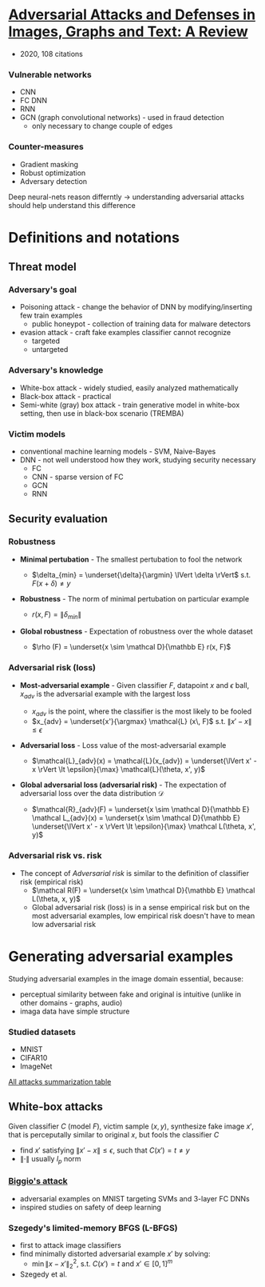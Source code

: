 # [Adversarial Attacks and Defenses in Images, Graphs and Text: A Review](semanticscholar.org/paper/Adversarial-Attacks-and-Defenses-in-Images%2C-Graphs-Xu-Ma/6ad5f1d88534715051c6aba7436d60bdf65337e8)

- 2020, 108 citations

### Vulnerable networks
- CNN
- FC DNN
- RNN
- GCN (graph convolutional networks) - used in fraud detection
    - only necessary to change couple of edges

### Counter-measures
- Gradient masking
- Robust optimization
- Adversary detection


Deep neural-nets reason differntly -> understanding adversarial attacks should help understand this difference

# Definitions and notations

## Threat model
### Adversary's goal
- Poisoning attack - change the behavior of DNN by modifying/inserting few train examples
    - public honeypot - collection of training data for malware detectors
- evasion attack - craft fake examples classifier cannot recognize
    - targeted 
    - untargeted

### Adversary's knowledge
- White-box attack - widely studied, easily analyzed mathematically
- Black-box attack - practical
- Semi-white (gray) box attack - train generative model in white-box setting, then use in black-box scenario (TREMBA)

### Victim models
- conventional machine learning models - SVM, Naive-Bayes
- DNN - not well understood how they work, studying security necessary
    - FC
    - CNN - sparse version of FC
    - GCN
    - RNN


## Security evaluation
### Robustness
- **Minimal pertubation** - The smallest pertubation to fool the network
    - $\delta_{min} = \underset{\delta}{\argmin} \lVert \delta \rVert$ s.t. $F(x + \delta) \neq y$

- **Robustness** - The norm of minimal pertubation on particular example
    - $r(x, F) = \lVert \delta_{min} \rVert$

- **Global robustness** - Expectation of robustness over the whole dataset
    - $\rho (F) = \underset{x \sim \mathcal D}{\mathbb E} r(x, F)$

### Adversarial risk (loss)
- **Most-adversarial example** - Given classifier $F$, datapoint $x$ and $\epsilon$ ball, $x_{adv}$ is the adversarial example with the largest loss
    - $x_{adv}$ is the point, where the classifier is the most likely to be fooled 
    - $x_{adv} = \underset{x'}{\argmax} \mathcal{L} (x\, F)$ s.t. $\lVert x' - x \rVert \leq \epsilon$

- **Adversarial loss** - Loss value of the most-adversarial example
    - $\mathcal{L}_{adv}(x) = \mathcal{L}(x_{adv}) = \underset{\lVert x' - x \rVert \lt \epsilon}{\max} \mathcal{L}(\theta, x', y)$

- **Global adversarial loss (adversarial risk)** - The expectation of adversarial loss over the data distribution $\mathcal{D}$
    - $\mathcal{R}_{adv}(F) = \underset{x \sim \mathcal D}{\mathbb E} \mathcal L_{adv}(x) = \underset{x \sim \mathcal D}{\mathbb E} \underset{\lVert x' - x \rVert \lt \epsilon}{\max} \mathcal L(\theta, x', y)$

### Adversarial risk vs. risk
- The concept of *Adversarial risk* is similar to the definition of classifier risk (empirical risk)
    - $\mathcal R(F) = \underset{x \sim \mathcal D}{\mathbb E} \mathcal L(\theta, x, y)$
    - Global adversarial risk (loss) is in a sense empirical risk but on the most adversarial examples, low empirical risk doesn't have to mean low adversarial risk


# Generating adversarial examples
Studying adversarial examples in the image domain essential, because:
- perceptual similarity between fake and original is intuitive (unlike in other domains - graphs, audio)
- imaga data have simple structure

### Studied datasets
- MNIST
- CIFAR10
- ImageNet

[All attacks summarization table](https://i.imgur.com/VUTT0iF.png)

## White-box attacks
Given classifier $C$ (model $F$), victim sample $(x, y)$, synthesize fake image $x'$, that is perceputally similar to original $x$, but fools the  classifier $C$
- find $x'$ satisfying $\lVert x' - x \rVert \leq \epsilon,$ such that $C(x') = t \neq y$
- $\lVert \cdot \rVert$ usually $l_p$ norm

### [Biggio's attack](https://link.springer.com/chapter/10.1007/978-3-642-40994-3_25)
- adversarial examples on MNIST targeting SVMs and 3-layer FC DNNs
- inspired studies on safety of deep learning

### Szegedy's limited-memory BFGS (L-BFGS) 
- first to attack image classifiers
- find minimally distorted adversarial example $x'$ by solving:
    - $\min \lVert x - x' \rVert_2^2,$ s.t. $C(x') = t$ and $x' \in [0, 1]^m$
- Szegedy et al. 


